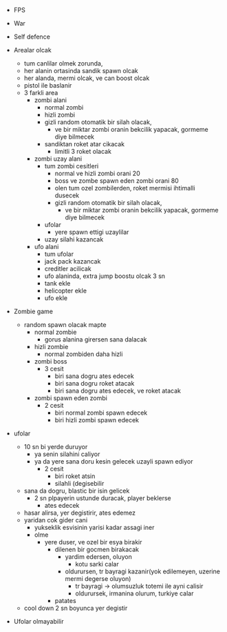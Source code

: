 
* FPS
* War
* Self defence

* Arealar olcak
  * tum canlilar olmek zorunda,
  * her alanin ortasinda sandik spawn olcak
  * her alanda, mermi olcak, ve can boost olcak
  * pistol ile baslanir
  * 3 farkli area
    * zombi alani
      * normal zombi
      * hizli zombi
      * gizli random otomatik bir silah olacak, 
        * ve bir miktar zombi oranin bekcilik yapacak, gormeme diye bilmecek
      * sandiktan roket atar cikacak
        * limitli 3 roket olacak
    * zombi uzay alani
      * tum zombi cesitleri
        * normal ve hizli zombi orani 20
        * boss ve zombe spawn eden zombi orani 80
        * olen tum ozel zombilerden, roket mermisi ihtimalli dusecek
        * gizli random otomatik bir silah olacak,
          * ve bir miktar zombi oranin bekcilik yapacak, gormeme diye bilmecek
      * ufolar
        * yere spawn ettigi uzaylilar
      * uzay silahi kazancak
    * ufo alani
      * tum ufolar
      * jack pack kazancak
      * creditler acilicak
      * ufo alaninda, extra jump boostu olcak 3 sn
      * tank ekle
      * helicopter ekle
      * ufo ekle

* Zombie game
  * random spawn olacak mapte
    * normal zombie
      * gorus alanina girersen sana dalacak
    * hizli zombie
      * normal zombiden daha hizli
    * zombi boss
      * 3 cesit
        * biri sana dogru ates edecek
        * biri sana dogru roket atacak
        * biri sana dogru ates edecek, ve roket atacak
    * zombi spawn eden zombi
      * 2 cesit
        * biri normal zombi spawn edecek
        * biri hizli zombi spawn edecek


* ufolar 
  * 10 sn bi yerde duruyor 
    * ya senin silahini caliyor
    * ya da yere sana doru kesin gelecek uzayli spawn ediyor
      * 2 cesit
        * biri roket atsin
        * silahli (degisebilir
  * sana da dogru, blastic bir isin gelicek
    * 2 sn plpayerin ustunde duracak, player beklerse
      * ates edecek
  * hasar alirsa, yer degistirir, ates edemez
  * yaridan cok gider cani
    * yukseklik esvisinin yarisi kadar assagi iner
    * olme
      * yere duser, ve ozel bir esya birakir
        * dilenen bir gocmen birakacak
          * yardim edersen, oluyon 
            * kotu sarki calar
          * oldurursen, tr bayragi kazanir(yok edilemeyen, uzerine mermi degerse oluyon)
              * tr bayragi -> olumsuzluk totemi ile ayni calisir
            * oldurursek, irmanina olurum, turkiye calar
        * patates
  * cool down 2 sn boyunca yer degistir



* Ufolar olmayabilir

